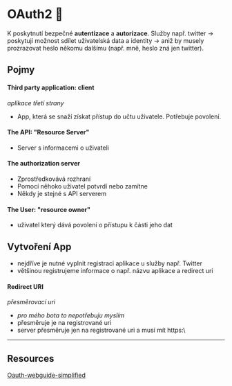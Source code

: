 # OAuth2 🔐

K poskytnutí bezpečné __autentizace__ a __autorizace__. Služby např. twitter -> poskytují možnost sdílet uživatelská data a identity -> aniž by musely prozrazovat heslo někomu dalšímu (např. mně, heslo zná jen twitter). 

## Pojmy

#### Third party application: client
_aplikace třetí strany_
- App, která se snaží získat přístup do učtu uživatele. Potřebuje povolení. 
#### The API: "Resource Server"
- Server s informacemi o uživateli
#### The authorization server
- Zprostředkovává rozhraní
- Pomocí něhoko uživatel potvrdí nebo zamítne
- Někdy je stejné s API serverem
#### The User: "resource owner"
- uživatel který dává povolení o přístupu k části jeho dat

## Vytvoření App

- nejdříve je nutné vyplnit registraci aplikace u služby např. Twitter
- většinou registrujeme informace o např. názvu aplikace a redirect uri
#### Redirect URI 
_přesměrovací uri_
- _pro mého bota to nepotřebuju myslím_
- přesměruje je na registrované uri
- server přesměruje jen na registrované uri a musí mít https:\\
---

## Resources
[Oauth-webguide-simplified](https://aaronparecki.com/oauth-2-simplified/#roles)
